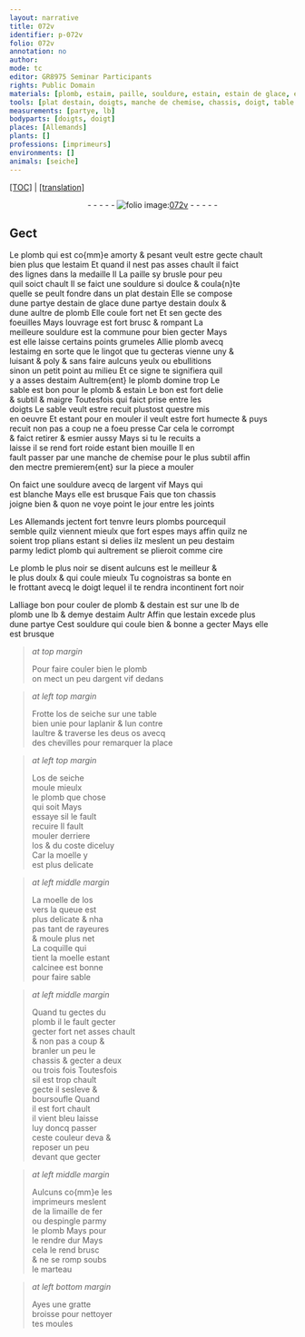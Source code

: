 ```yaml
---
layout: narrative
title: 072v
identifier: p-072v
folio: 072v
annotation: no
author:
mode: tc
editor: GR8975 Seminar Participants
rights: Public Domain
materials: [plomb, estaim, paille, souldure, estain, estain de glace, estain doulx, estaimg, argent vif, plombs, cire, plomb le plus noir se disent aulcuns est le meilleur & le plus doulx & qui coule mieulx, os de seiche, os, moelle, moelle de los, coquille, limaille de fer, espingle]
tools: [plat destain, doigts, manche de chemise, chassis, doigt, table bien unie, chevilles, marteau, gratte broisse, moules]
measurements: [partye, lb]
bodyparts: [doigts, doigt]
places: [Allemands]
plants: []
professions: [imprimeurs]
environments: []
animals: [seiche]
---
```


<p><a href="{{ site.baseurl }}/diplomatic/" target="_blank">[TOC]</a> | <a href="{{ site.baseurl }}/texts/p-072v_tl/">[translation]</a></p><div class="folio" align="center">- - - - - <a href="http://gallica.bnf.fr/ark:/12148/btv1b10500001g/f150.image" target="_blank"><img src="https://cu-mkp.github.io/2017-workshop-edition/assets/photo-icon.png" alt="folio image: " style="display:inline-block; margin-bottom:-3px;"/>072v</a> - - - - - </div>  
  

## Gect

 
Le <span class="m">plomb</span> qui est co{mm}e amorty & pesant veult estre gecte chault<br/> bien plus que l<span class="m">estaim</span> Et quand il nest pas asses chault il faict<br/> des lignes dans la medaille <span class="del">Il</span> La <span class="m">paille</span> sy brusle pour peu<br/> quil soict chault Il se faict une <span class="m">souldure</span> si doulce & coula{n}te<br/> quelle se peult fondre dans un <span class="tl">plat d<span class="m">estain</span></span> Elle se compose<br/> dune <span class="ms">partye</span> d<span class="m">estain de glace</span> dune <span class="ms">partye</span> d<span class="m">estain doulx</span> &<br/> dune aultre de <span class="m">plomb</span> Elle coule fort net Et sen gecte des<br/> foeuilles Mays louvrage est fort brusc & rompant La<br/> meilleure <span class="m">souldure</span> est la commune pour bien gecter Mays<br/> <span class="del">est</span> elle laisse certains points grumeles Allie <span class="m">plomb</span> avecq<br/> l<span class="m">estaimg</span> en sorte que le lingot que tu gecteras vienne uny &<br/> luisant & poly & sans faire aulcuns yeulx ou ebullitions<br/> sinon un petit point au milieu Et ce signe te signifiera quil<br/> y a asses d<span class="m">estaim</span> Aultrem{ent} le <span class="m">plomb</span> domine trop Le<br/> sable est bon pour le <span class="m">plomb</span> & <span class="m">estain</span> Le bon est fort delie<br/> & subtil & maigre Toutesfois qui faict prise entre les<br/> <span class="tl"><span class="bp">doigts</span></span> Le sable veult estre recuit plustost questre mis<br/> en oeuvre Et <span class="del">estant</span> <span class="add">pour en</span> mouler il veult estre fort humecte & puys<br/> recuit non pas a coup ne a foeu presse Car cela le corrompt<br/> & faict retirer & esmier aussy Mays si tu le recuits a<br/> laisse il se rend fort roide estant bien mouille Il en<br/> fault passer par une <span class="tl"><span class="add">manche de</span> chemise</span> pour le plus subtil affin<br/> den mectre premierem{ent} sur la piece a mouler
 
On faict une <span class="m">souldure</span> avecq de l<span class="m">argent vif</span> <span class="del">Mays</span> qui<br/> est blanche Mays elle est brusque Fais que ton <span class="tl">chassis</span><br/> joigne bien & quon ne voye point le jour entre les joints
 
Les <span class="pl">Allemands</span> jectent fort tenvre leurs <span class="m">plombs</span> pourcequil<br/> semble quilz viennent mieulx que fort espes mays affin quilz ne<br/> soient trop plians estant si delies ilz meslent un peu d<span class="m">estaim</span><br/> parmy ledict <span class="m">plomb</span> qui aultrement se plieroit comme <span class="m">cire</span>
 
Le <span class="m">plomb le plus noir se disent aulcuns est le meilleur &<br/> le plus doulx & qui coule mieulx</span> <span class="sn">Tu cognoistras sa bonte en<br/> le frottant avecq le <span class="tl"><span class="bp">doigt</span></span> lequel il te rendra incontinent fort noir</span>
 
Lalliage bon pour couler de <span class="m">plomb</span> & d<span class="m">estain</span> est sur une <span class="ms">lb</span> de<br/> <span class="m">plomb</span> une <span class="ms">lb</span> & demye d<span class="m">estaim</span> <span class="del">Aultr</span> Affin que l<span class="m">estain</span> excede plus<br/> dune <span class="ms">partye</span> Cest <span class="m">souldure</span> qui coule bien & bonne a gecter Mays elle<br/> est brusque
 
> *at top margin*
> 
> 
>   Pour faire couler bien le <span class="m">plomb</span><br/> on mect un peu d<span class="m">argent vif</span> dedans
 
> *at left top margin*
> 
> 
>   Frotte l<span class="m">os de <span class="al">seiche</span></span> sur une <span class="tl">table<br/> bien unie</span> pour laplanir & lun contre<br/> laultre & traverse les deus <span class="m">os</span> avecq<br/> des <span class="tl">chevilles</span> pour remarquer la place
 
> *at left top margin*
> 
> 
>   L<span class="m">os de <span class="al">seiche</span></span><br/> moule mieulx<br/> le <span class="m">plomb</span> que chose<br/> qui soit Mays<br/> essaye sil le fault<br/> recuire <span class="del">Il fault<br/> mouler derriere<br/> l<span class="m">os</span> & du coste diceluy<br/> Car la <span class="m">moelle</span> y<br/> est plus delicate</span>
 
> *at left middle margin*
> 
> 
>   La <span class="m">moelle de los</span><br/> vers la queue est<br/> plus delicate & nha<br/> pas tant de rayeures<br/> & moule plus net<br/> La <span class="m">coquille</span> qui<br/> tient la <span class="m">moelle</span> estant<br/> calcinee est bonne<br/> pour faire sable
 
> *at left middle margin*
> 
> 
>   Quand tu gectes du<br/> <span class="m">plomb</span> il le fault gecter<br/> <span class="del">gecter fort net</span> <span class="add">asses</span> chault<br/> & non pas a coup &<br/> branler un peu le<br/> <span class="tl">chassis</span> & gecter a deux<br/> ou trois fois Toutesfois<br/> sil est trop chault<br/> gecte il sesleve &<br/> boursoufle Quand<br/> il est fort chault<br/> il vient bleu laisse<br/> luy doncq passer<br/> ceste couleur <span class="del">deva</span> &<br/> reposer un peu<br/> devant que gecter
 
> *at left middle margin*
> 
> 
>   Aulcuns co{mm}e les<br/> <span class="pro">imprimeurs</span> meslent<br/> de la <span class="m">limaille de fer</span><br/> ou d<span class="m">espingle</span> parmy<br/> le <span class="m">plomb</span> <span class="del">Mays</span> pour<br/> le rendre dur Mays<br/> cela le rend brusc<br/> & <span class="del">ne</span> se romp soubs<br/> le <span class="tl">marteau</span>
 
> *at left bottom margin*
> 
> 
>   Ayes une <span class="tl">gratte<br/> broisse</span> pour nettoyer<br/> tes <span class="tl">moules</span>
 
